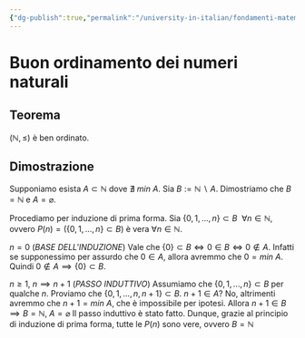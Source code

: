 ```yaml
---
{"dg-publish":true,"permalink":"/university-in-italian/fondamenti-matematici-per-l-informatica/alcuni-teoremi-da-sapere/1-1-buon-ordinamento-dei-numeri-naturali/"}
---
```


# Buon ordinamento dei numeri naturali
## Teorema
$(\mathbb{N},\leq)$ è ben ordinato.

## Dimostrazione
Supponiamo esista $A \subset \mathbb{N}$ dove $\nexists \ min \ A$. Sia $B:=\mathbb{N}\ \backslash \ A$.
Dimostriamo che $B = \mathbb{N}$ e $A = \varnothing$.

Procediamo per induzione di prima forma. Sia $\{0,1,...,n\} \subset B \ \ \forall n \in \mathbb{N}$, ovvero $P(n) = (\{0,1,...,n\} \subset B)$ è vera $\forall n \in \mathbb{N}$.

$n = 0$ (*BASE DELL'INDUZIONE*) 
Vale che $\{0\} \subset B \Leftrightarrow 0 \in B \Leftrightarrow 0 \notin A$.
Infatti se supponessimo per assurdo che $0 \in A$, allora avremmo che $0 = min \ A$. 
Quindi $0 \notin A \implies \{0\} \subset B$.

$n \geq 1, \ n \implies n+1$ (*PASSO INDUTTIVO*)
Assumiamo che $\{0,1,...,n\} \subset B$ per qualche $n$. Proviamo che $\{0,1,...,n,n+1\} \subset B$.
$n+1 \in A$? No, altrimenti avremmo che $n+1 = min \ A$, che è impossibile per ipotesi.
Allora $n+1 \in B \implies B = \mathbb{N}, \ A = \varnothing$
Il passo induttivo è stato fatto. Dunque, grazie al principio di induzione di prima forma, tutte le $P(n)$ sono vere, ovvero $B = \mathbb N$